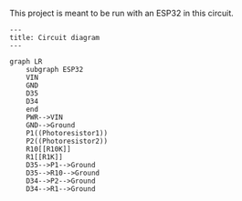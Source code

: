 This project is meant to be run with an ESP32 in this circuit.

```mermaid
---
title: Circuit diagram
---

graph LR
	subgraph ESP32
	VIN
	GND
	D35
	D34
	end
	PWR-->VIN
	GND-->Ground
	P1((Photoresistor1))
	P2((Photoresistor2))
	R10[[R10K]]
	R1[[R1K]]
	D35-->P1-->Ground
	D35-->R10-->Ground
	D34-->P2-->Ground
	D34-->R1-->Ground
```
